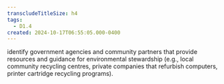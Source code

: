 ```yaml
---
transcludeTitleSize: h4
tags:
  - D1.4
created: 2024-10-17T06:55:05.000-0400
---
```

identify government agencies and community partners that provide resources and guidance for environmental stewardship (e.g., local community recycling centres, private companies that refurbish computers, printer cartridge recycling programs).